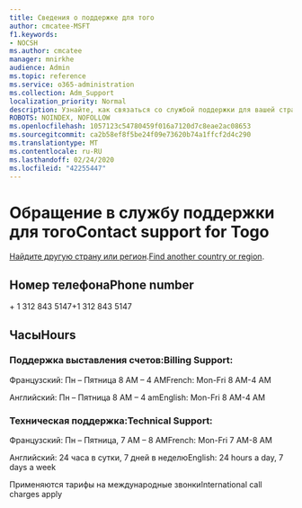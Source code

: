 ```yaml
---
title: Сведения о поддержке для того
author: cmcatee-MSFT
f1.keywords:
- NOCSH
ms.author: cmcatee
manager: mnirkhe
audience: Admin
ms.topic: reference
ms.service: o365-administration
ms.collection: Adm_Support
localization_priority: Normal
description: Узнайте, как связаться со службой поддержки для вашей страны или региона.
ROBOTS: NOINDEX, NOFOLLOW
ms.openlocfilehash: 1057123c54780459f016a7120d7c8eae2ac08653
ms.sourcegitcommit: ca2b58ef8f5be24f09e73620b74a1ffcf2d4c290
ms.translationtype: MT
ms.contentlocale: ru-RU
ms.lasthandoff: 02/24/2020
ms.locfileid: "42255447"
---
```

# <a name="contact-support-for-togo"></a><span data-ttu-id="72afa-103">Обращение в службу поддержки для того</span><span class="sxs-lookup"><span data-stu-id="72afa-103">Contact support for Togo</span></span>

<span data-ttu-id="72afa-104">[Найдите другую страну или регион](../contact-support-for-business-products.md).</span><span class="sxs-lookup"><span data-stu-id="72afa-104">[Find another country or region](../contact-support-for-business-products.md).</span></span>

## <a name="phone-number"></a><span data-ttu-id="72afa-105">Номер телефона</span><span class="sxs-lookup"><span data-stu-id="72afa-105">Phone number</span></span>
<span data-ttu-id="72afa-106">+ 1 312 843 5147</span><span class="sxs-lookup"><span data-stu-id="72afa-106">+1 312 843 5147</span></span>

## <a name="hours"></a><span data-ttu-id="72afa-107">Часы</span><span class="sxs-lookup"><span data-stu-id="72afa-107">Hours</span></span>
### <a name="billing-support"></a><span data-ttu-id="72afa-108">Поддержка выставления счетов:</span><span class="sxs-lookup"><span data-stu-id="72afa-108">Billing Support:</span></span>

<span data-ttu-id="72afa-109">Французский: Пн – Пятница 8 AM – 4 AM</span><span class="sxs-lookup"><span data-stu-id="72afa-109">French: Mon-Fri 8 AM-4 AM</span></span>

<span data-ttu-id="72afa-110">Английский: Пн – Пятница 8 AM – 4 am</span><span class="sxs-lookup"><span data-stu-id="72afa-110">English: Mon-Fri 8 AM-4 AM</span></span>

### <a name="technical-support"></a><span data-ttu-id="72afa-111">Техническая поддержка:</span><span class="sxs-lookup"><span data-stu-id="72afa-111">Technical Support:</span></span>

<span data-ttu-id="72afa-112">Французский: Пн – Пятница, 7 AM – 8 AM</span><span class="sxs-lookup"><span data-stu-id="72afa-112">French: Mon-Fri 7 AM-8 AM</span></span>

<span data-ttu-id="72afa-113">Английский: 24 часа в сутки, 7 дней в неделю</span><span class="sxs-lookup"><span data-stu-id="72afa-113">English: 24 hours a day, 7 days a week</span></span>

<span data-ttu-id="72afa-114">Применяются тарифы на международные звонки</span><span class="sxs-lookup"><span data-stu-id="72afa-114">International call charges apply</span></span>